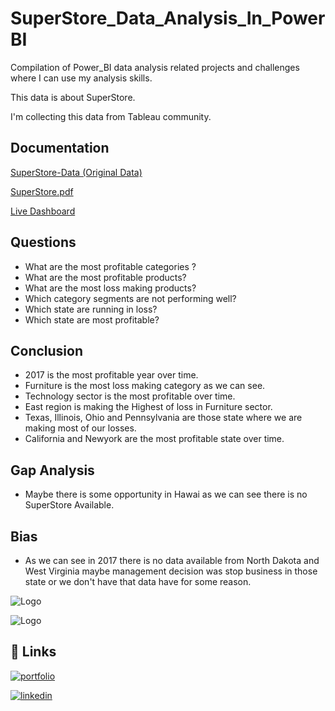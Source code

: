 
# SuperStore_Data_Analysis_In_PowerBI

Compilation of Power_BI data analysis related projects and challenges where I can use my analysis skills.

This data is about SuperStore.

I'm collecting this data from Tableau community.



## Documentation

[SuperStore-Data (Original Data)](https://github.com/SubhadeepBanik/SuperStore_Data_Analysis_In_PowerBI/blob/main/Sample%20-%20Superstore.xls)

[SuperStore.pdf](https://github.com/SubhadeepBanik/SuperStore_Data_Analysis_In_PowerBI/blob/main/SuperStore.pdf)

[Live Dashboard](https://app.powerbi.com/view?r=eyJrIjoiYjNhMGU0NzktZmMwMi00ZTk4LWEwNTYtZDQyMDQwOWM2YWJkIiwidCI6ImZiNDUyM2Q5LWU5M2UtNDk4OC05OTQxLTI1MzI5ZjAwYzQ2ZSJ9&pageName=ReportSection)


## Questions

- What are the most profitable categories ?
- What are the most profitable products?
- What are the most loss making products?
- Which category segments are not performing well? 
- Which state are running in loss?
- Which state are most profitable? 


## Conclusion

- 2017 is the most profitable year over time.
- Furniture is the most loss making category as we can see.
- Technology sector is the most profitable over time.
- East region is making the Highest of loss in Furniture sector. 
- Texas, Illinois, Ohio and Pennsylvania are those state where we are making most of our losses.
- California and Newyork are the most profitable state over time.
## Gap Analysis

- Maybe there is some opportunity in Hawai as we can see there is no SuperStore Available.
## Bias

- As we can see in 2017 there is no data available from North Dakota and West Virginia maybe management decision was stop business in those state or we don't have that data have for some reason.


![Logo](https://github.com/SubhadeepBanik/SuperStore_Data_Analysis_In_PowerBI/blob/main/Page1.png)


![Logo](https://github.com/SubhadeepBanik/SuperStore_Data_Analysis_In_PowerBI/blob/main/Page2.png)


## 🔗 Links
[![portfolio](https://img.shields.io/badge/my_portfolio-000?style=for-the-badge&logo=ko-fi&logoColor=white)](https://subhadeepbanik.github.io/subhadeepbanik.io/)

[![linkedin](https://img.shields.io/badge/linkedin-0A66C2?style=for-the-badge&logo=linkedin&logoColor=white)](https://www.linkedin.com/in/subhadeep-banik-215319134?lipi=urn%3Ali%3Apage%3Ad_flagship3_profile_view_base_contact_details%3BCtHzZZRPQxitoagiVbCPZQ%3D%3D)
